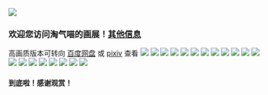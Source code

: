 ![](https://wx2.sinaimg.cn/mw2000/007HyNyely1h4ymnijca5j30id06tq4m.jpg)
### 欢迎您访问淘气喵的画展！[其他信息](https://muselink.cc/taoqila)
高画质版本可转向 [百度网盘](https://pan.baidu.com/s/1aEz9S4SPS2dgvGnrKheVgg?pwd=love) 或 [pixiv](https://www.pixiv.net/users/59091519) 查看
![](https://wx2.sinaimg.cn/mw2000/007HyNyely1h4ymninv7mj30id06tjre.jpg)
![](https://wx3.sinaimg.cn/mw2000/007HyNyely1h4ymniswrdj30id06ttb5.jpg)
![](https://wx3.sinaimg.cn/mw2000/007HyNyely1h4ymniybelj30id06twhn.jpg)
![](https://wx4.sinaimg.cn/mw2000/007HyNyely1h4ymnj3kx2j30id06tdgu.jpg)
![](https://wx3.sinaimg.cn/mw2000/007HyNyely1h4ymnj7sb8j30id06ttb7.jpg)
![](https://wx1.sinaimg.cn/mw2000/007HyNyely1h4ymnjf0ftj30id06tn0j.jpg)
![](https://wx1.sinaimg.cn/mw2000/007HyNyely1h4ymnjkl6rj30id06tq4s.jpg)
![](https://wx3.sinaimg.cn/mw2000/007HyNyely1h4ymnjom1jj30id06tjte.jpg)
![](https://wx1.sinaimg.cn/mw2000/007HyNyely1h4ymnjrwapj30id06tweh.jpg)
![](https://wx1.sinaimg.cn/mw2000/007HyNyely1h4ymnjvgllj30id06t76f.jpg)
![](https://wx3.sinaimg.cn/mw2000/007HyNyely1h4ymnjzrfaj30id06t76x.jpg)
![](https://wx1.sinaimg.cn/mw2000/007HyNyely1h4ymnk45kvj30id06tju2.jpg)
![](https://wx1.sinaimg.cn/mw2000/007HyNyely1h4ymnkacnij30id06tmz1.jpg)
![](https://wx3.sinaimg.cn/mw2000/007HyNyely1h4ymnkj24fj30id06tace.jpg)
![](https://wx2.sinaimg.cn/mw2000/007HyNyely1h4ymnkn3pwj30id06tdi3.jpg)
![](https://wx2.sinaimg.cn/mw2000/007HyNyely1h4ymnkt9ybj30id06t780.jpg)
![](https://wx4.sinaimg.cn/mw2000/007HyNyely1h4ymnkz7gyj30id06tgn4.jpg)
![](https://wx2.sinaimg.cn/mw2000/007HyNyely1h4ymosh6o7j30id06twh0.jpg)
![](https://wx1.sinaimg.cn/mw2000/007HyNyely1h4ymoskdn7j30id06t76n.jpg)
![](https://wx1.sinaimg.cn/mw2000/007HyNyely1h4ymoso83oj30id06tac8.jpg)
#### 到底啦！感谢观赏！
